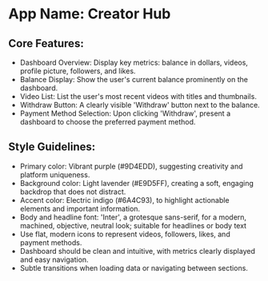 # **App Name**: Creator Hub

## Core Features:

- Dashboard Overview: Display key metrics: balance in dollars, videos, profile picture, followers, and likes.
- Balance Display: Show the user's current balance prominently on the dashboard.
- Video List: List the user's most recent videos with titles and thumbnails.
- Withdraw Button: A clearly visible 'Withdraw' button next to the balance.
- Payment Method Selection: Upon clicking 'Withdraw', present a dashboard to choose the preferred payment method.

## Style Guidelines:

- Primary color: Vibrant purple (#9D4EDD), suggesting creativity and platform uniqueness.
- Background color: Light lavender (#E9D5FF), creating a soft, engaging backdrop that does not distract.
- Accent color: Electric indigo (#6A4C93), to highlight actionable elements and important information.
- Body and headline font: 'Inter', a grotesque sans-serif, for a modern, machined, objective, neutral look; suitable for headlines or body text
- Use flat, modern icons to represent videos, followers, likes, and payment methods.
- Dashboard should be clean and intuitive, with metrics clearly displayed and easy navigation.
- Subtle transitions when loading data or navigating between sections.